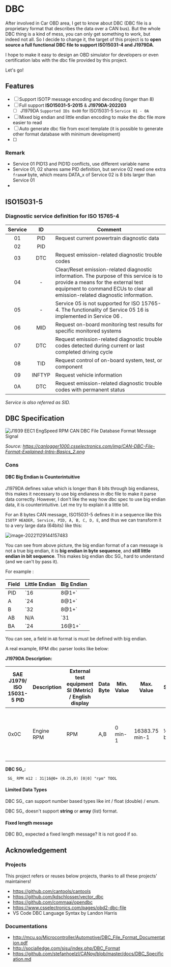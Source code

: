 # DBC

After involved in Car OBD area, I get to know about DBC (DBC file is a proprietary format that describes the data over a CAN bus). But the whole DBC thing is a kind of mess, you can only get something to work, but indeed not all. So I decide to change it, the target of this project is to **open source a full functional DBC file to support ISO15031-4 and J1979DA**. 

I hope to make it easy to design an OBD simulator for developers or even certification labs with the dbc file provided by this project.

Let's go!

## Features

- [ ] Support ISOTP message encoding and decoding (longer than 8)
- [ ] Full support **ISO15031-5-2015** & **J1979DA-202203** 
  - [ ]  J1979DA `Supported IDs 0x00` for ISO15031-5 `Service 01 - 0A`
- [ ] Mixed big endian and little endian encoding to make the dbc file more easier to read
- [ ] Auto generate dbc file from excel template (it is possible to generate other format database with minimum development)
- [ ] 

### Remark

- Service 01 PID13 and PID1D conflicts, use different variable name
- Service 01, 02 shares same PID definition, but service 02 need one extra `frame#` byte, which means DATA_x of Service 02 is 8 bits larger than Service 01
- 

## ISO15031-5

### Diagnostic service definition for ISO 15765-4

| Service |   ID   | Comment                                                      |
| :-----: | :----: | ------------------------------------------------------------ |
|   01    |  PID   | Request current powertrain diagnostic data                   |
|   02    |  PID   |                                                              |
|   03    |  DTC   | Request emission-related diagnostic trouble codes            |
|   04    |   -    | Clear/Reset emission-related diagnostic information. The purpose of this service is to provide a means for the external test equipment to command ECUs to clear all emission-related diagnostic information. |
|   05    |   -    | Service 05 is not supported for ISO 15765-4. The functionality of Service 05 16 is implemented in Service 06 . |
|   06    |  MID   | Request on-board monitoring test results for specific monitored systems |
|   07    |  DTC   | Request emission-related diagnostic trouble codes detected during current or last completed driving cycle |
|   08    |  TID   | Request control of on-board system, test, or component       |
|   09    | INFTYP | Request vehicle information                                  |
|   0A    |  DTC   | Request emission-related diagnostic trouble codes with permanent status |

*Service is also referred as SID.*

## DBC Specification

![J1939 EEC1 EngSpeed RPM CAN DBC File Database Format Message Signal](https://img.jiapeng.me/CAN-DBC-File-Format-Explained-Intro-Basics_2.png)

*Source: https://canlogger1000.csselectronics.com/img/CAN-DBC-File-Format-Explained-Intro-Basics_2.png*

### Cons

#### DBC Big Endian is Counterintuitive

J1979DA defines value which is longer than 8 bits through big endianess, this makes it necessary to use big endianess in dbc file to make it parse data correctly. However, I don't like the way how dbc spec to use big endian data, it is counterintuitive. Let me try to explain it a little bit. 

For an 8 bytes CAN message, ISO15031-5 defines it in a sequence like this `ISOTP HEADER, Service, PID, A, B, C, D, E`, and thus we can transform it to a very large data (64bits) like this:

![image-20221129144157483](https://img.jiapeng.me/image-20221129144157483.png)

You can see from above picture, the big endian format of a can message is not a true big endian, it is **big endian in byte sequence**, and **still little endian in bit sequence**. This makes big endian dbc SG_ hard to understand (and we can't by pass it).

For example :

| Field | Little Endian | Big Endian |
| ----- | ------------- | ---------- |
| PID   | `16|8@1+`     | `23|8@0+`  |
| A     | `24|8@1+`     | `31|8@0+`  |
| B     | `32|8@1+`     | `39|8@0+`  |
| AB    | N/A           | `31|16@0+` |
| BA    | `24|16@1+`    | N/A        |

You can see, a field in `AB` format is must be defined with big endian.

A real example, RPM dbc parser  looks like below:

**J1979DA Description:**

| SAE J1979/ ISO 15031-5 PID | Description | External test equipment SI (Metric) / English display | Data Byte | Min. Value | Max. Value     | Scaling/bit   | External test equipment SI (Metric) / English display | Comment                                                      |
| -------------------------- | ----------- | ----------------------------------------------------- | --------- | ---------- | -------------- | ------------- | ----------------------------------------------------- | ------------------------------------------------------------ |
| 0x0C                       | Engine RPM  | RPM                                                   | A,B       | 0 min-1    | 16383.75 min-1 | ¼ rpm per bit | RPM: xxxxx min-1                                      | Engine RPM shall display revolutions per minute of the engine crankshaft. |

**DBC SG_:**

```
 SG_ RPM m12 : 31|16@0+ (0.25,0) [0|0] "rpm" TOOL
```

#### Limited Data Types

DBC SG_ can support number based types like int / float (double) / enum.

DBC SG_ doesn't support **string** or **array** (list) format.

#### Fixed length message

DBC BO_ expected a fixed length message? It is not good if so.



## Acknowledgement

### Projects

This project refers or reuses below projects, thanks to all these projects' maintainers!

- https://github.com/cantools/cantools
- https://github.com/kdschlosser/vector_dbc
- https://github.com/commaai/opendbc
- https://www.csselectronics.com/pages/obd2-dbc-file
- VS Code DBC Language Syntax by Landon Harris

### Documentations

- http://mcu.so/Microcontroller/Automotive/DBC_File_Format_Documentation.pdf
- http://socialledge.com/sjsu/index.php/DBC_Format
- https://github.com/stefanhoelzl/CANpy/blob/master/docs/DBC_Specification.md

